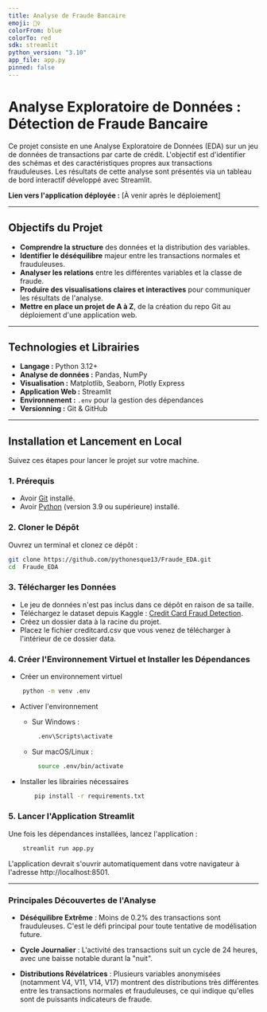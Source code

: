 ```yaml
---
title: Analyse de Fraude Bancaire
emoji: 🕵️‍♀️
colorFrom: blue
colorTo: red
sdk: streamlit
python_version: "3.10"
app_file: app.py
pinned: false
---
```


#  Analyse Exploratoire de Données : Détection de Fraude Bancaire

Ce projet consiste en une Analyse Exploratoire de Données (EDA) sur un jeu de données de transactions par carte de crédit. L'objectif est d'identifier des schémas et des caractéristiques propres aux transactions frauduleuses. Les résultats de cette analyse sont présentés via un tableau de bord interactif développé avec Streamlit.

**Lien vers l'application déployée :** [À venir après le déploiement]

---

## Objectifs du Projet

- **Comprendre la structure** des données et la distribution des variables.
- **Identifier le déséquilibre** majeur entre les transactions normales et frauduleuses.
- **Analyser les relations** entre les différentes variables et la classe de fraude.
- **Produire des visualisations claires et interactives** pour communiquer les résultats de l'analyse.
- **Mettre en place un projet de A à Z**, de la création du repo Git au déploiement d'une application web.

---

##  Technologies et Librairies

- **Langage :** Python 3.12+
- **Analyse de données :** Pandas, NumPy
- **Visualisation :** Matplotlib, Seaborn, Plotly Express
- **Application Web :** Streamlit
- **Environnement :** `.env` pour la gestion des dépendances
- **Versionning :** Git & GitHub

---

##  Installation et Lancement en Local

Suivez ces étapes pour lancer le projet sur votre machine.

### 1. Prérequis

- Avoir [Git](https://git-scm.com/) installé.
- Avoir [Python](https://www.python.org/downloads/) (version 3.9 ou supérieure) installé.

### 2. Cloner le Dépôt

Ouvrez un terminal et clonez ce dépôt :
```bash
git clone https://github.com/pythonesque13/Fraude_EDA.git
cd  Fraude_EDA
```

### 3. Télécharger les Données

- Le jeu de données n'est pas inclus dans ce dépôt en raison de sa taille.
- Téléchargez le dataset depuis Kaggle : [Credit Card Fraud Detection](https://www.kaggle.com/datasets/mlg-ulb/creditcardfraud).
- Créez un dossier data à la racine du projet.
- Placez le fichier creditcard.csv que vous venez de télécharger à l'intérieur de ce dossier data.

### 4. Créer l'Environnement Virtuel et Installer les Dépendances
- Créer un environnement virtuel
```bash
    python -m venv .env
```

-  Activer l'environnement
   -  Sur Windows :
   ```bash
        .env\Scripts\activate
   ```
   - Sur macOS/Linux :
   ```bash
        source .env/bin/activate
    ```

- Installer les librairies nécessaires
    ```bash
        pip install -r requirements.txt
    ```

### 5. Lancer l'Application Streamlit
Une fois les dépendances installées, lancez l'application :

```bash
    streamlit run app.py
```

L'application devrait s'ouvrir automatiquement dans votre navigateur à l'adresse http://localhost:8501.

--- 


### Principales Découvertes de l'Analyse

- **Déséquilibre Extrême** : Moins de 0.2% des transactions sont frauduleuses. C'est le défi principal pour toute tentative de modélisation future.

- **Cycle Journalier** : L'activité des transactions suit un cycle de 24 heures, avec une baisse notable durant la "nuit".

- **Distributions Révélatrices** : Plusieurs variables anonymisées (notamment V4, V11, V14, V17) montrent des distributions très différentes entre les transactions normales et frauduleuses, ce qui indique qu'elles sont de puissants indicateurs de fraude.
